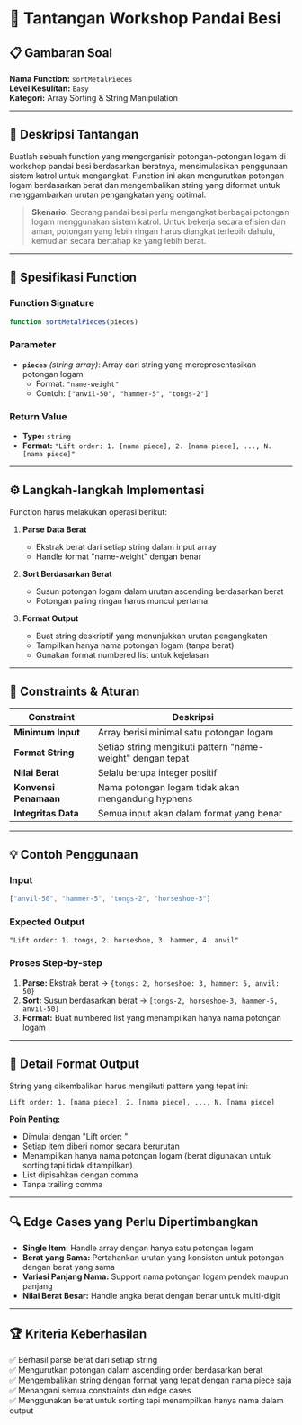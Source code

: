 # 🔨 Tantangan Workshop Pandai Besi

## 📋 Gambaran Soal

**Nama Function:** `sortMetalPieces`  
**Level Kesulitan:** `Easy`  
**Kategori:** Array Sorting & String Manipulation

---

## 🎯 Deskripsi Tantangan

Buatlah sebuah function yang mengorganisir potongan-potongan logam di workshop pandai besi berdasarkan beratnya, mensimulasikan penggunaan sistem katrol untuk mengangkat. Function ini akan mengurutkan potongan logam berdasarkan berat dan mengembalikan string yang diformat untuk menggambarkan urutan pengangkatan yang optimal.

> **Skenario:** Seorang pandai besi perlu mengangkat berbagai potongan logam menggunakan sistem katrol. Untuk bekerja secara efisien dan aman, potongan yang lebih ringan harus diangkat terlebih dahulu, kemudian secara bertahap ke yang lebih berat.

---

## 🔧 Spesifikasi Function

### Function Signature
```javascript
function sortMetalPieces(pieces)
```

### Parameter
- **`pieces`** *(string array)*: Array dari string yang merepresentasikan potongan logam
  - Format: `"name-weight"`
  - Contoh: `["anvil-50", "hammer-5", "tongs-2"]`

### Return Value
- **Type:** `string`
- **Format:** `"Lift order: 1. [nama piece], 2. [nama piece], ..., N. [nama piece]"`

---

## ⚙️ Langkah-langkah Implementasi

Function harus melakukan operasi berikut:

1. **Parse Data Berat**
   - Ekstrak berat dari setiap string dalam input array
   - Handle format "name-weight" dengan benar

2. **Sort Berdasarkan Berat**
   - Susun potongan logam dalam urutan ascending berdasarkan berat
   - Potongan paling ringan harus muncul pertama

3. **Format Output**
   - Buat string deskriptif yang menunjukkan urutan pengangkatan
   - Tampilkan hanya nama potongan logam (tanpa berat)
   - Gunakan format numbered list untuk kejelasan

---

## 📐 Constraints & Aturan

| Constraint | Deskripsi |
|------------|-------------|
| **Minimum Input** | Array berisi minimal satu potongan logam |
| **Format String** | Setiap string mengikuti pattern "name-weight" dengan tepat |
| **Nilai Berat** | Selalu berupa integer positif |
| **Konvensi Penamaan** | Nama potongan logam tidak akan mengandung hyphens |
| **Integritas Data** | Semua input akan dalam format yang benar |

---

## 💡 Contoh Penggunaan

### Input
```javascript
["anvil-50", "hammer-5", "tongs-2", "horseshoe-3"]
```

### Expected Output
```
"Lift order: 1. tongs, 2. horseshoe, 3. hammer, 4. anvil"
```

### Proses Step-by-step
1. **Parse:** Ekstrak berat → `{tongs: 2, horseshoe: 3, hammer: 5, anvil: 50}`
2. **Sort:** Susun berdasarkan berat → `[tongs-2, horseshoe-3, hammer-5, anvil-50]`
3. **Format:** Buat numbered list yang menampilkan hanya nama potongan logam

---

## 🎨 Detail Format Output

String yang dikembalikan harus mengikuti pattern yang tepat ini:

```
Lift order: 1. [nama piece], 2. [nama piece], ..., N. [nama piece]
```

**Poin Penting:**
- Dimulai dengan "Lift order: "
- Setiap item diberi nomor secara berurutan
- Menampilkan hanya nama potongan logam (berat digunakan untuk sorting tapi tidak ditampilkan)
- List dipisahkan dengan comma
- Tanpa trailing comma

---

## 🔍 Edge Cases yang Perlu Dipertimbangkan

- **Single Item:** Handle array dengan hanya satu potongan logam
- **Berat yang Sama:** Pertahankan urutan yang konsisten untuk potongan dengan berat yang sama
- **Variasi Panjang Nama:** Support nama potongan logam pendek maupun panjang
- **Nilai Berat Besar:** Handle angka berat dengan benar untuk multi-digit

---

## 🏆 Kriteria Keberhasilan

✅ Berhasil parse berat dari setiap string  
✅ Mengurutkan potongan dalam ascending order berdasarkan berat  
✅ Mengembalikan string dengan format yang tepat dengan nama piece saja  
✅ Menangani semua constraints dan edge cases  
✅ Menggunakan berat untuk sorting tapi menampilkan hanya nama dalam output
